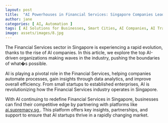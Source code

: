 ```yaml
---
layout: post
title:  "AI Powerhouses in Financial Services: Singapore Companies Leading the Charge"
author: jane
categories: [ AI, Automation ]
tags: [ AI Solutions for Businesses, Smart Cities, AI Companies, AI Transformation ]
image: assets/images/8.jpg
---
```


The Financial Services sector in Singapore is experiencing a rapid evolution, thanks to the rise of AI companies. In this article, we explore the top AI-driven organizations making waves in the industry, pushing the boundaries of what�s possible.

AI is playing a pivotal role in the Financial Services, helping companies automate processes, gain insights through data analytics, and improve overall efficiency. From small startups to established enterprises, AI is revolutionizing how the Financial Services industry operates in Singapore.

With AI continuing to redefine Financial Services in Singapore, businesses can find their competitive edge by partnering with platforms like <a href="https://ai.supremacy.sg" target="_blank"> ai.supremacy.sg </a>. This platform offers key insights, partnerships, and support to ensure that AI startups thrive in a rapidly changing market.
